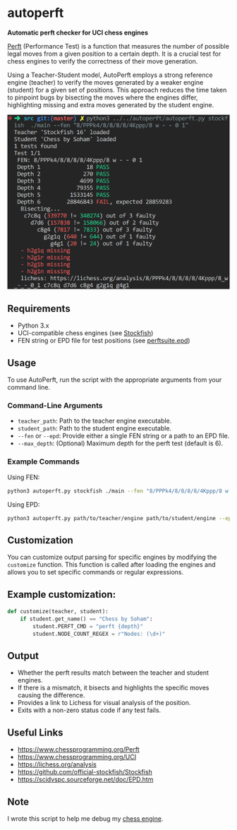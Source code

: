 # autoperft
**Automatic perft checker for UCI chess engines**

[Perft](https://www.chessprogramming.org/Perft) (Performance Test) is a function that measures the number of possible legal moves from a given position to a certain depth. It is a crucial test for chess engines to verify the correctness of their move generation.

Using a Teacher-Student model, AutoPerft employs a strong reference engine (teacher) to verify the moves generated by a weaker engine (student) for a given set of positions. This approach reduces the time taken to pinpoint bugs by bisecting the moves where the engines differ, highlighting missing and extra moves generated by the student engine.

![AutoPerft](screenshot.png)

## Requirements
- Python 3.x
- UCI-compatible chess engines (see [Stockfish](https://stockfishchess.org/))
- FEN string or EPD file for test positions (see [perftsuite.epd](perftsuite.epd))

## Usage
To use AutoPerft, run the script with the appropriate arguments from your command line.

### Command-Line Arguments
- `teacher_path`: Path to the teacher engine executable.
- `student_path`: Path to the student engine executable.
- `--fen` or `--epd`: Provide either a single FEN string or a path to an EPD file.
- `--max_depth`: (Optional) Maximum depth for the perft test (default is 6).

### Example Commands
Using FEN:
```bash
python3 autoperft.py stockfish ./main --fen "8/PPPk4/8/8/8/8/4Kppp/8 w - - 0 1" --max_depth 6
```
Using EPD:
```bash
python3 autoperft.py path/to/teacher/engine path/to/student/engine --epd path/to/epd/file.epd --max_depth 6
```

## Customization
You can customize output parsing for specific engines by modifying the `customize` function. This function is called after loading the engines and allows you to set specific commands or regular expressions.

## Example customization:

```python
def customize(teacher, student):
    if student.get_name() == "Chess by Soham":
        student.PERFT_CMD = "perft {depth}"
        student.NODE_COUNT_REGEX = r"Nodes: (\d+)"
```

## Output

- Whether the perft results match between the teacher and student engines.
- If there is a mismatch, it bisects and highlights the specific moves causing the difference.
- Provides a link to Lichess for visual analysis of the position.
- Exits with a non-zero status code if any test fails.

## Useful Links

- https://www.chessprogramming.org/Perft
- https://www.chessprogramming.org/UCI
- https://lichess.org/analysis
- https://github.com/official-stockfish/Stockfish
- https://scidvspc.sourceforge.net/doc/EPD.htm

## Note

I wrote this script to help me debug my [chess engine](https://github.com/sohamkorade/chess_engine).